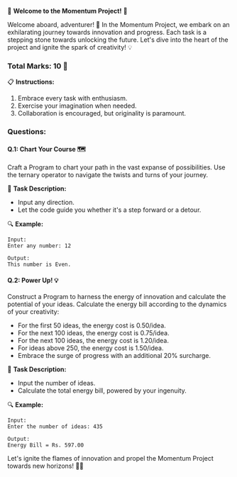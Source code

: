 🚀 **Welcome to the Momentum Project!** 🌟

Welcome aboard, adventurer! 🎉 In the Momentum Project, we embark on an exhilarating journey towards innovation and progress. Each task is a stepping stone towards unlocking the future. Let's dive into the heart of the project and ignite the spark of creativity! 💡

### Total Marks: 10 📝

📋 **Instructions:**
1. Embrace every task with enthusiasm.
2. Exercise your imagination when needed.
3. Collaboration is encouraged, but originality is paramount.

### Questions:

#### Q.1: Chart Your Course 🗺️
Craft a Program to chart your path in the vast expanse of possibilities. Use the ternary operator to navigate the twists and turns of your journey.

📝 **Task Description:**
- Input any direction.
- Let the code guide you whether it's a step forward or a detour.

🔍 **Example:**
```
Input:
Enter any number: 12

Output: 
This number is Even.

```

#### Q.2: Power Up! 💡
Construct a Program to harness the energy of innovation and calculate the potential of your ideas. Calculate the energy bill according to the dynamics of your creativity:
- For the first 50 ideas, the energy cost is 0.50/idea.
- For the next 100 ideas, the energy cost is 0.75/idea.
- For the next 100 ideas, the energy cost is 1.20/idea.
- For ideas above 250, the energy cost is 1.50/idea.
- Embrace the surge of progress with an additional 20% surcharge.

📝 **Task Description:**
- Input the number of ideas.
- Calculate the total energy bill, powered by your ingenuity.

🔍 **Example:**
```
Input:
Enter the number of ideas: 435

Output: 
Energy Bill = Rs. 597.00
```

Let's ignite the flames of innovation and propel the Momentum Project towards new horizons! 🚀🔥
